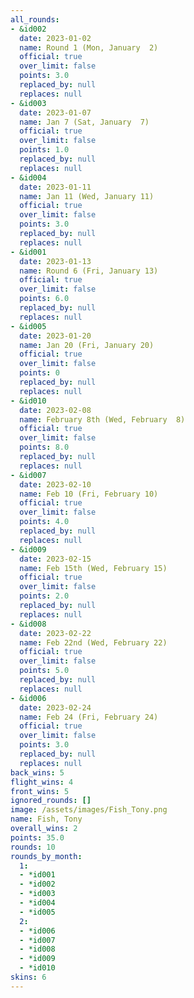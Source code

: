 ```yaml
---
all_rounds:
- &id002
  date: 2023-01-02
  name: Round 1 (Mon, January  2)
  official: true
  over_limit: false
  points: 3.0
  replaced_by: null
  replaces: null
- &id003
  date: 2023-01-07
  name: Jan 7 (Sat, January  7)
  official: true
  over_limit: false
  points: 1.0
  replaced_by: null
  replaces: null
- &id004
  date: 2023-01-11
  name: Jan 11 (Wed, January 11)
  official: true
  over_limit: false
  points: 3.0
  replaced_by: null
  replaces: null
- &id001
  date: 2023-01-13
  name: Round 6 (Fri, January 13)
  official: true
  over_limit: false
  points: 6.0
  replaced_by: null
  replaces: null
- &id005
  date: 2023-01-20
  name: Jan 20 (Fri, January 20)
  official: true
  over_limit: false
  points: 0
  replaced_by: null
  replaces: null
- &id010
  date: 2023-02-08
  name: February 8th (Wed, February  8)
  official: true
  over_limit: false
  points: 8.0
  replaced_by: null
  replaces: null
- &id007
  date: 2023-02-10
  name: Feb 10 (Fri, February 10)
  official: true
  over_limit: false
  points: 4.0
  replaced_by: null
  replaces: null
- &id009
  date: 2023-02-15
  name: Feb 15th (Wed, February 15)
  official: true
  over_limit: false
  points: 2.0
  replaced_by: null
  replaces: null
- &id008
  date: 2023-02-22
  name: Feb 22nd (Wed, February 22)
  official: true
  over_limit: false
  points: 5.0
  replaced_by: null
  replaces: null
- &id006
  date: 2023-02-24
  name: Feb 24 (Fri, February 24)
  official: true
  over_limit: false
  points: 3.0
  replaced_by: null
  replaces: null
back_wins: 5
flight_wins: 4
front_wins: 5
ignored_rounds: []
image: /assets/images/Fish_Tony.png
name: Fish, Tony
overall_wins: 2
points: 35.0
rounds: 10
rounds_by_month:
  1:
  - *id001
  - *id002
  - *id003
  - *id004
  - *id005
  2:
  - *id006
  - *id007
  - *id008
  - *id009
  - *id010
skins: 6
---
```

